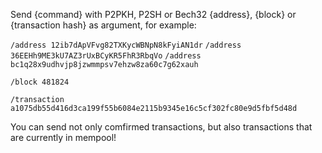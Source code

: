 Send {command} with P2PKH, P2SH or Bech32 {address}, {block} or {transaction hash} as argument, for example:

`/address 12ib7dApVFvg82TXKycWBNpN8kFyiAN1dr`
`/address 36EEHh9ME3kU7AZ3rUxBCyKR5FhR3RbqVo`
`/address bc1q28x9udhvjp8jzwmmpsv7ehzw8za60c7g62xauh`

`/block 481824`

`/transaction a1075db55d416d3ca199f55b6084e2115b9345e16c5cf302fc80e9d5fbf5d48d`

You can send not only comfirmed transactions, but also transactions that are currently in mempool!